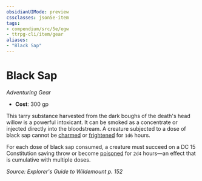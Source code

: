 ```yaml
---
obsidianUIMode: preview
cssclasses: json5e-item
tags:
- compendium/src/5e/egw
- ttrpg-cli/item/gear
aliases: 
- "Black Sap"
---
```

# Black Sap
*Adventuring Gear*  

- **Cost**: 300 gp

This tarry substance harvested from the dark boughs of the death's head willow is a powerful intoxicant. It can be smoked as a concentrate or injected directly into the bloodstream. A creature subjected to a dose of black sap cannot be [charmed](/3-Mechanics/CLI/rules/conditions.md#charmed) or [frightened](/3-Mechanics/CLI/rules/conditions.md#frightened) for `1d6` hours.

For each dose of black sap consumed, a creature must succeed on a DC 15 Constitution saving throw or become [poisoned](/3-Mechanics/CLI/rules/conditions.md#poisoned) for `2d4` hours—an effect that is cumulative with multiple doses.

*Source: Explorer's Guide to Wildemount p. 152*